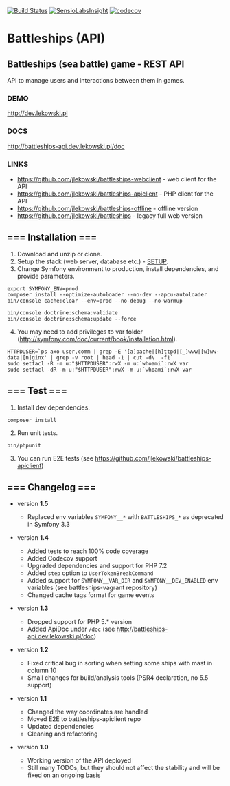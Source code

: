[![Build Status](https://travis-ci.org/jlekowski/battleships-api.svg?branch=master)](https://travis-ci.org/jlekowski/battleships-api)
[![SensioLabsInsight](https://insight.sensiolabs.com/projects/88d176ba-ffc7-4241-b74b-79ee9d387063/mini.png)](https://insight.sensiolabs.com/projects/88d176ba-ffc7-4241-b74b-79ee9d387063)
[![codecov](https://codecov.io/gh/jlekowski/battleships-api/branch/master/graph/badge.svg)](https://codecov.io/gh/jlekowski/battleships-api)

# Battleships (API)

## Battleships (sea battle) game - REST API
API to manage users and interactions between them in games.

### DEMO
http://dev.lekowski.pl

### DOCS
http://battleships-api.dev.lekowski.pl/doc

### LINKS
* https://github.com/jlekowski/battleships-webclient - web client for the API
* https://github.com/jlekowski/battleships-apiclient - PHP client for the API
* https://github.com/jlekowski/battleships-offline - offline version
* https://github.com/jlekowski/battleships - legacy full web version

## === Installation ===
1. Download and unzip or clone.
2. Setup the stack (web server, database etc.) - [SETUP](SETUP.md).
3. Change Symfony environment to production, install dependencies, and provide parameters.
```
export SYMFONY_ENV=prod
composer install --optimize-autoloader --no-dev --apcu-autoloader
bin/console cache:clear --env=prod --no-debug --no-warmup

bin/console doctrine:schema:validate
bin/console doctrine:schema:update --force
```
4. You may need to add privileges to var folder (http://symfony.com/doc/current/book/installation.html).
```
HTTPDUSER=`ps axo user,comm | grep -E '[a]pache|[h]ttpd|[_]www|[w]ww-data|[n]ginx' | grep -v root | head -1 | cut -d\  -f1`
sudo setfacl -R -m u:"$HTTPDUSER":rwX -m u:`whoami`:rwX var
sudo setfacl -dR -m u:"$HTTPDUSER":rwX -m u:`whoami`:rwX var
```

## === Test ===
1. Install dev dependencies.
```
composer install
```
2. Run unit tests.
```
bin/phpunit
```
3. You can run E2E tests (see https://github.com/jlekowski/battleships-apiclient)

## === Changelog ===
* version **1.5**
  * Replaced env variables `SYMFONY__*` with `BATTLESHIPS_*` as deprecated in Symfony 3.3

* version **1.4**
  * Added tests to reach 100% code coverage
  * Added Codecov support
  * Upgraded dependencies and support for PHP 7.2
  * Added `step` option to `UserTokenBreakCommand`
  * Added support for `SYMFONY__VAR_DIR` and `SYMFONY__DEV_ENABLED` env variables (see battleships-vagrant repository)
  * Changed cache tags format for game events

* version **1.3**
  * Dropped support for PHP 5.* version
  * Added ApiDoc under `/doc` (see http://battleships-api.dev.lekowski.pl/doc)

* version **1.2**
  * Fixed critical bug in sorting when setting some ships with mast in column 10
  * Small changes for build/analysis tools (PSR4 declaration, no 5.5 support)

* version **1.1**
  * Changed the way coordinates are handled
  * Moved E2E to battleships-apiclient repo
  * Updated dependencies
  * Cleaning and refactoring

* version **1.0**
  * Working version of the API deployed
  * Still many TODOs, but they should not affect the stability and will be fixed on an ongoing basis
